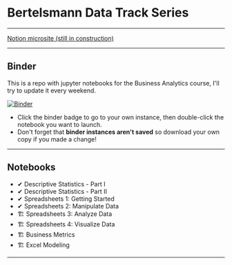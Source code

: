 # Bertelsmann Data Track Series
---

[Notion microsite (still in construction)](https://jeweled-sociology-9d9.notion.site/Bertelsmann-Data-Track-8464afff5a4c427390f5b151b43a7eac)

---
## Binder

This is a repo with jupyter notebooks for the Business Analytics course, I'll try to update it every weekend.

[![Binder](https://mybinder.org/badge_logo.svg)](https://mybinder.org/v2/gh/puentejose/bertelsmann-data-track.git/HEAD)

* Click the binder badge to go to your own instance, then double-click the notebook you want to launch.
* Don't forget that **binder instances aren't saved** so download your own copy if you made a change!

---
## Notebooks

* ✔ Descriptive Statistics - Part I
* ✔ Descriptive Statistics - Part II
* ✔ Spreadsheets 1: Getting Started
* ✔ Spreadsheets 2: Manipulate Data
* 🏗 Spreadsheets 3: Analyze Data
* 🏗 Spreadsheets 4: Visualize Data
* 🏗 Business Metrics
* 🏗 Excel Modeling

---
